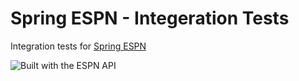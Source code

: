 Spring ESPN - Integeration Tests
================================

Integration tests for [Spring ESPN](https://gihub.com/infinitemule/spring-espn)


![Built with the ESPN API](http://a.espncdn.com/i/apis/attribution/espn-api-silver_150.png)
